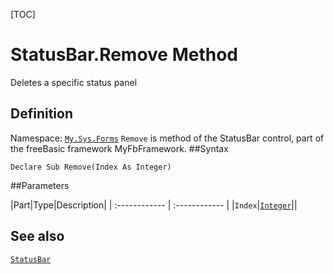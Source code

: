 [TOC]
# StatusBar.Remove Method
Deletes a specific status panel
## Definition
Namespace: [`My.Sys.Forms`](My.Sys.Forms.md)
`Remove` is method of the StatusBar control, part of the freeBasic framework MyFbFramework.
##Syntax
```freeBasic
Declare Sub Remove(Index As Integer)
```

##Parameters

|Part|Type|Description|
| :------------ | :------------ |
|`Index`|[`Integer`]("https://www.freebasic.net/wiki/KeyPgInteger")||
## See also
[`StatusBar`](StatusBar.md)
